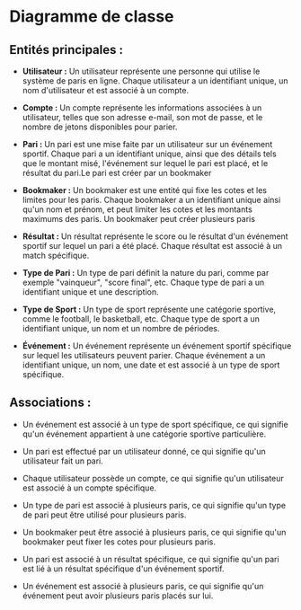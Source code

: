 # Diagramme de classe

## Entités principales :

- **Utilisateur :** Un utilisateur représente une personne qui utilise le système de paris en ligne. Chaque utilisateur a un identifiant unique, un nom d'utilisateur et est associé à un compte.

- **Compte :** Un compte représente les informations associées à un utilisateur, telles que son adresse e-mail, son mot de passe, et le nombre de jetons disponibles pour parier.

- **Pari :** Un pari est une mise faite par un utilisateur sur un événement sportif. Chaque pari a un identifiant unique, ainsi que des détails tels que le montant misé, l'événement sur lequel le pari est placé, et le résultat du pari.Le pari est créer par un bookmaker

- **Bookmaker :** Un bookmaker est une entité qui fixe les cotes et les limites pour les paris. Chaque bookmaker a un identifiant unique ainsi qu'un nom et prénom, et peut limiter les cotes et les montants maximums des paris. Un bookmaker peut créer plusieurs paris

- **Résultat :** Un résultat représente le score ou le résultat d'un événement sportif sur lequel un pari a été placé. Chaque résultat est associé à un match spécifique.

- **Type de Pari :** Un type de pari définit la nature du pari, comme par exemple "vainqueur", "score final", etc. Chaque type de pari a un identifiant unique et une description.

- **Type de Sport :** Un type de sport représente une catégorie sportive, comme le football, le basketball, etc. Chaque type de sport a un identifiant unique, un nom et un nombre de périodes.

- **Événement :** Un événement représente un événement sportif spécifique sur lequel les utilisateurs peuvent parier. Chaque événement a un identifiant unique, un nom, une date et est associé à un type de sport spécifique.

## Associations :

- Un événement est associé à un type de sport spécifique, ce qui signifie qu'un événement appartient à une catégorie sportive particulière.

- Un pari est effectué par un utilisateur donné, ce qui signifie qu'un utilisateur fait un pari.

- Chaque utilisateur possède un compte, ce qui signifie qu'un utilisateur est associé à un compte spécifique.

- Un type de pari est associé à plusieurs paris, ce qui signifie qu'un type de pari peut être utilisé pour plusieurs paris.

- Un bookmaker peut être associé à plusieurs paris, ce qui signifie qu'un bookmaker peut fixer les cotes pour plusieurs paris.

- Un pari est associé à un résultat spécifique, ce qui signifie qu'un pari est lié à un résultat spécifique d'un événement sportif.

- Un événement est associé à plusieurs paris, ce qui signifie qu'un événement peut avoir plusieurs paris placés sur lui.
